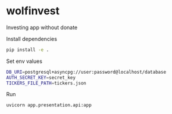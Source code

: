 # wolfinvest
Investing app without donate

Install dependencies
```bash
pip install -e .
```

Set env values
```bash
DB_URI=postgresql+asyncpg://user:password@localhost/database
AUTH_SECRET_KEY=secret_key
TICKERS_FILE_PATH=tickers.json
```

Run
```bash
uvicorn app.presentation.api:app
```
